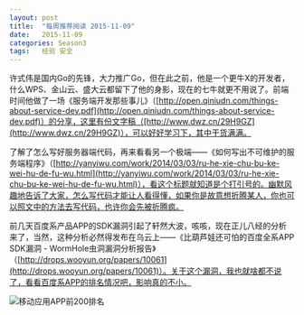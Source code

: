 ```yaml
---
layout: post
title:  "每周推荐阅读 2015-11-09"
date:   2015-11-09
categories: Season3
tags:   经验 安全
---
```


许式伟是国内Go的先锋，大力推广Go，但在此之前，他是一个更牛X的开发者，什么WPS、金山云、盛大云都留下了他的身影，现在的七牛就更不用说了。前端时间他做了一场《服务端开发那些事儿》（[http://open.qiniudn.com/things-about-service-dev.pdf](http://open.qiniudn.com/things-about-service-dev.pdf)）的分享，这里有份文字稿（[http://www.dwz.cn/29H9GZ](http://www.dwz.cn/29H9GZ)），可以好好学习下，其中干货满满。

了解了怎么写好服务器端代码，再来看看另一个极端——《如何写出不可维护的服务端程序》（[http://yanyiwu.com/work/2014/03/03/ru-he-xie-chu-bu-ke-wei-hu-de-fu-wu.html](http://yanyiwu.com/work/2014/03/03/ru-he-xie-chu-bu-ke-wei-hu-de-fu-wu.html)），看这个标题就知道是个打引号的。幽默风趣地告诉了大家，怎么写代码才能让人看得懂，如果你是故意想折腾某人，你也可以照文中的方法去写代码，也许你会先被折腾疯。

前几天百度系产品APP的SDK漏洞引起了轩然大波，咳咳，现在正儿八经的分析来了，当然，这种分析必然得发布在乌云上——《比葫芦娃还可怕的百度全系APP SDK漏洞 - WormHole虫洞漏洞分析报告》（[http://drops.wooyun.org/papers/10061](http://drops.wooyun.org/papers/10061)）。关于这个漏洞，我也就啥都不说了，看看百度系APP的排名情况吧，影响真的不小。

![移动应用APP前200排名](http://7xn7do.com1.z0.glb.clouddn.com/images/app-top-200.png-normalized)
